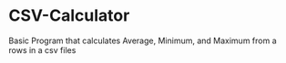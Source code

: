 # CSV-Calculator
Basic Program that calculates Average, Minimum, and Maximum from a rows in a csv files
